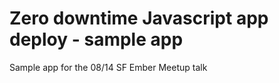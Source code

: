 Zero downtime Javascript app deploy - sample app
================================================

Sample app for the 08/14 SF Ember Meetup talk
